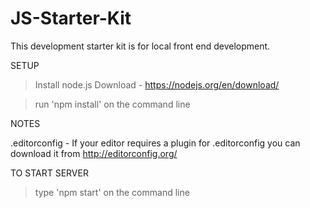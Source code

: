 # JS-Starter-Kit

This development starter kit is for local front end development.

SETUP

>Install node.js
	Download - https://nodejs.org/en/download/
	
>run 'npm install' on the command line

NOTES

.editorconfig - If your editor requires a plugin for .editorconfig you can download it from http://editorconfig.org/

TO START SERVER

>type 'npm start' on the command line
